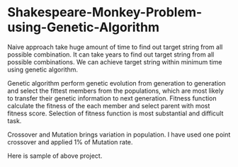 # Shakespeare-Monkey-Problem-using-Genetic-Algorithm

Naive approach take huge amount of time to find out target string from all possible combination. It can take years to find out target string from all possible combinations. We can achieve target string within minimum time using genetic algorithm.

Genetic algorithm perform genetic evolution from generation to generation and select the fittest members from the populations, which are most likely to transfer their genetic information to next generation.
Fitness function calculate the fitness of the each member and select parent with most fitness score. Selection of fitness function is most substantial and difficult task.

Crossover and Mutation brings variation in population. I have used one point crossover and applied 1% of Mutation rate.

Here is sample of above project.

